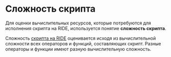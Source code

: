 # Сложность скрипта

Для оценки вычислительных ресурсов, которые потребуются для исполнения скрипта на RIDE, используется понятие **сложность скрипта**.

Сложность [скрипта на RIDE](/ride/ride-script.md) оценивается исходя из вычислительной сложности всех операторов и функций, составляющих скрипт. Разные операторы и функции имеют разную вычислительную сложность.